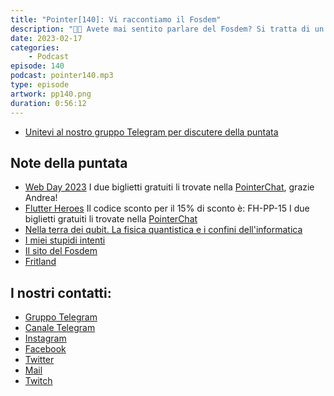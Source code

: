 ```yaml
---
title: "Pointer[140]: Vi raccontiamo il Fosdem"
description: "🧑‍💻 Avete mai sentito parlare del Fosdem? Si tratta di un evento di 2 giorni organizzato a Bruxelles per promuovere l'uso di software open source. Quest'anno abbiamo avuto l'opportunità di partecipare e siamo volati a Bruxelles! dove, tra l'altro abbiamo anche rivisto Alessandro dal vivo! 🍟 Durante questa puntata vi raccontiamo il nostro Fosdem, cercando di dare qualche consiglio a chi deciderà di partecipare in futuro. Cosa ci è piaciuto del Fosdem? Quali sono i pro e i contro di una conferenza così grande? 🍺 Oltre ad essere stata un'occasione per assistere ai talk, la partecipazione al Fosdem ci ha anche dato l'opportunità di conoscere nuove persone e di incontrare vecchie conoscenze del PointerPodcast. Volete sapere di più sul Fosdem e su ciò che abbiamo mangiato a Bruxelles? Ascoltate l'ultima puntata del PointerPodcast!"
date: 2023-02-17
categories:
    - Podcast
episode: 140
podcast: pointer140.mp3
type: episode
artwork: pp140.png
duration: 0:56:12
---
```


-   [Unitevi al nostro gruppo Telegram per discutere della puntata](https://t.me/pointerpodcastgruppo)

## Note della puntata

-   [Web Day 2023](https://www.ugidotnet.org/web-day)
    I due biglietti gratuiti li trovate nella [PointerChat](https://chat.pointerpodcast.it), grazie Andrea!
-   [Flutter Heroes](https://flutterheroes.com/2023/)
    Il codice sconto per il 15% di sconto è: FH-PP-15
    I due biglietti gratuiti li trovate nella [PointerChat](https://chat.pointerpodcast.it)
-   [Nella terra dei qubit. La fisica quantistica e i confini dell'informatica](https://amzn.to/3lIVYzI)
-   [I miei stupidi intenti](https://amzn.to/3kdgN5L)
-   [Il sito del Fosdem](https://fosdem.org/2023/)
-   [Fritland](https://www.tripadvisor.com/Restaurant_Review-g188644-d1969224-Reviews-Fritland-Brussels.html)

## I nostri contatti:

-   [Gruppo Telegram](https://t.me/pointerpodcastgruppo)
-   [Canale Telegram](https://t.me/PointerPodcast)
-   [Instagram](https://www.instagram.com/pointerpodcast/)
-   [Facebook](https://www.facebook.com/pointerPodcast/)
-   [Twitter](https://twitter.com/PointerPodcast)
-   [Mail](info@pointerpodcast.it)
-   [Twitch](https://www.twitch.tv/pointerpodcast)
